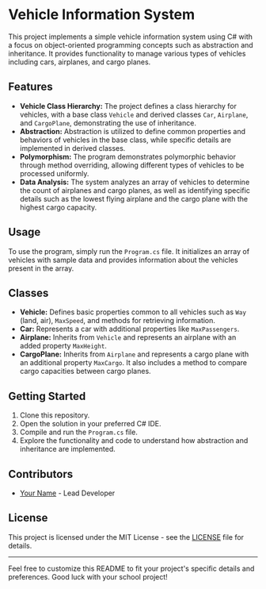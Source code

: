 # Vehicle Information System

This project implements a simple vehicle information system using C# with a focus on object-oriented programming concepts such as abstraction and inheritance. It provides functionality to manage various types of vehicles including cars, airplanes, and cargo planes.

## Features

- **Vehicle Class Hierarchy:** The project defines a class hierarchy for vehicles, with a base class `Vehicle` and derived classes `Car`, `Airplane`, and `CargoPlane`, demonstrating the use of inheritance.
- **Abstraction:** Abstraction is utilized to define common properties and behaviors of vehicles in the base class, while specific details are implemented in derived classes.
- **Polymorphism:** The program demonstrates polymorphic behavior through method overriding, allowing different types of vehicles to be processed uniformly.
- **Data Analysis:** The system analyzes an array of vehicles to determine the count of airplanes and cargo planes, as well as identifying specific details such as the lowest flying airplane and the cargo plane with the highest cargo capacity.

## Usage

To use the program, simply run the `Program.cs` file. It initializes an array of vehicles with sample data and provides information about the vehicles present in the array.

## Classes

- **Vehicle:** Defines basic properties common to all vehicles such as `Way` (land, air), `MaxSpeed`, and methods for retrieving information.
- **Car:** Represents a car with additional properties like `MaxPassengers`.
- **Airplane:** Inherits from `Vehicle` and represents an airplane with an added property `MaxHeight`.
- **CargoPlane:** Inherits from `Airplane` and represents a cargo plane with an additional property `MaxCargo`. It also includes a method to compare cargo capacities between cargo planes.

## Getting Started

1. Clone this repository.
2. Open the solution in your preferred C# IDE.
3. Compile and run the `Program.cs` file.
4. Explore the functionality and code to understand how abstraction and inheritance are implemented.

## Contributors

- [Your Name](link_to_your_github_profile) - Lead Developer

## License

This project is licensed under the MIT License - see the [LICENSE](LICENSE) file for details.

---

Feel free to customize this README to fit your project's specific details and preferences. Good luck with your school project!
